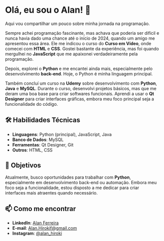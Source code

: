 # Olá, eu sou o Alan! 👋

Aqui vou compartilhar um pouco sobre minha jornada na programação.

Sempre achei programação fascinante, mas achava que poderia ser difícil e nunca havia dado uma chance até o início de 2024, quando um amigo me apresentou essa área. Ele me indicou o curso do **Curso em Vídeo**, onde comecei com **HTML** e **CSS**. Gostei bastante da experiência, mas foi quando mergulhei no **JavaScript** que me apaixonei verdadeiramente pela programação. 

Depois, explorei o **Python** e me encantei ainda mais, especialmente pelo desenvolvimento **back-end**. Hoje, o Python é minha linguagem principal. 

Também concluí um curso na **Udemy** sobre desenvolvimento com **Python**, **Java** e **MySQL**. Durante o curso, desenvolvi projetos básicos, mas que me deram uma boa base para criar softwares funcionais. Aprendi a usar o **Qt Designer** para criar interfaces gráficas, embora meu foco principal seja a funcionalidade do código. 

## 🛠️ Habilidades Técnicas
- **Linguagens**: Python (principal), JavaScript, Java
- **Banco de Dados**: MySQL
- **Ferramentas**: Qt Designer, Git
- **Outros**: HTML, CSS

## 🚀 Objetivos
Atualmente, busco oportunidades para trabalhar com **Python**, especialmente em desenvolvimento back-end ou automação. Embora meu foco seja a funcionalidade, estou disposto a me dedicar para criar interfaces mais atraentes quando necessário.

## 📫 Como me encontrar
- **LinkedIn**: [Alan Ferreira](https://www.linkedin.com/in/alan-ferreira-273372353/)
- **E-mail**: Alan.Hirokif@gmail.com
- **Instagram**: [@alan_hiroki](https://www.instagram.com/alan_hiroki/)
